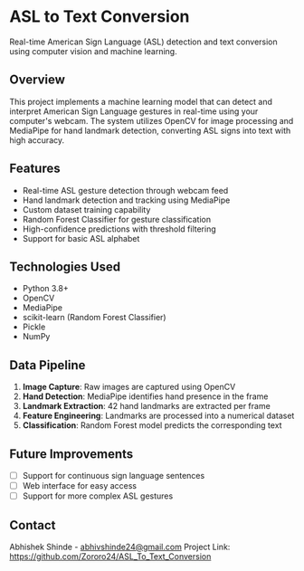 # ASL to Text Conversion

Real-time American Sign Language (ASL) detection and text conversion using computer vision and machine learning.

## Overview

This project implements a machine learning model that can detect and interpret American Sign Language gestures in real-time using your computer's webcam. The system utilizes OpenCV for image processing and MediaPipe for hand landmark detection, converting ASL signs into text with high accuracy.

## Features

- Real-time ASL gesture detection through webcam feed
- Hand landmark detection and tracking using MediaPipe
- Custom dataset training capability
- Random Forest Classifier for gesture classification
- High-confidence predictions with threshold filtering
- Support for basic ASL alphabet

## Technologies Used

- Python 3.8+
- OpenCV
- MediaPipe
- scikit-learn (Random Forest Classifier)
- Pickle
- NumPy

## Data Pipeline

1. **Image Capture**: Raw images are captured using OpenCV
2. **Hand Detection**: MediaPipe identifies hand presence in the frame
3. **Landmark Extraction**: 42 hand landmarks are extracted per frame
4. **Feature Engineering**: Landmarks are processed into a numerical dataset
5. **Classification**: Random Forest model predicts the corresponding text

## Future Improvements

- [ ] Support for continuous sign language sentences
- [ ] Web interface for easy access
- [ ] Support for more complex ASL gestures

## Contact

Abhishek Shinde - abhivshinde24@gmail.com
Project Link: https://github.com/Zororo24/ASL_To_Text_Conversion
